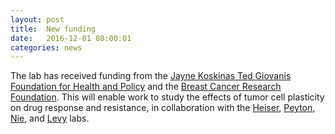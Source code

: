 ```yaml
---
layout: post
title:  New funding
date:   2016-12-01 08:00:01
categories: news
---
```


The lab has received funding from the [Jayne Koskinas Ted Giovanis Foundation for Health and Policy](http://jktgfoundation.org) and the [Breast Cancer Research Foundation](https://www.bcrfcure.org). This will enable work to study the effects of tumor cell plasticity on drug response and resistance, in collaboration with the [Heiser](http://www.ohsu.edu/xd/education/schools/school-of-medicine/departments/basic-science-departments/biomedical-engineering/people/laura-heiser.cfm), [Peyton](http://www.peytonlab.org), [Nie](http://faculty.sites.uci.edu/qnie/), and [Levy](http://www.math.umd.edu/~dlevy/) labs.
